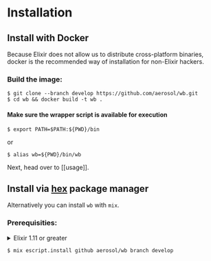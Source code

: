 # Installation

## Install with Docker

Because Elixir does not allow us to distribute cross-platform binaries, docker
is the recommended way of installation for non-Elixir hackers.

### Build the image:

```
$ git clone --branch develop https://github.com/aerosol/wb.git
$ cd wb && docker build -t wb .
```

#### Make sure the wrapper script is available for execution

```
$ export PATH=$PATH:${PWD}/bin
```

or

```
$ alias wb=${PWD}/bin/wb
```

Next, head over to [[usage]].

## Install via [hex](https://hex.pm/) package manager

Alternatively you can install `wb` with `mix`.

### Prerequisities:

<details>
<summary>Elixir 1.11 or greater</summary>
<br/>
You can install <a href="https://elixir-lang.org">Elixir</a> with <a href="https://github.com/asdf-vm/asdf">asdf</a>:

<code>
$ git clone https://github.com/aerosol/wb.git develop && cd wb && asdf install
</code>
</details>

```
$ mix escript.install github aerosol/wb branch develop
```

